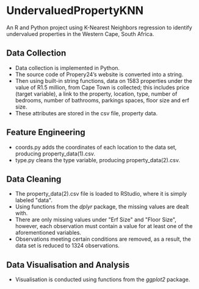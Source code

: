 # UndervaluedPropertyKNN
An R and Python project using K-Nearest Neighbors regression to identify undervalued properties in the Western Cape, South Africa.

## Data Collection 
* Data collection is implemented in Python. 
* The source code of Propery24’s website is converted into a string.
* Then using built-in string functions, data on 1583 properties under the value of R1.5 million, from Cape Town is collected; this includes price (target variable), a link to the property, location, type, number of bedrooms, number of bathrooms, parkings spaces, floor size and erf size.
* These attributes are stored in the csv file, property data.

## Feature Engineering 
* coords.py adds the coordinates of each location to the data set, producing property_data(1).csv.
* type.py cleans the type variable, producing property_data(2).csv.

## Data Cleaning 
* The property_data(2).csv file is loaded to RStudio, where it is simply labeled "data".
* Using functions from the *dplyr* package, the missing values are dealt with.
* There are only missing values under "Erf Size" and "Floor Size", however, each observation must contain a value for at least one of the aforementioned variables. 
* Observations meeting certain conditions are removed, as a result, the data set is reduced to 1324 observations.

## Data Visualisation and Analysis 
* Visualisation is conducted using functions from the *ggplot2* package. 

  
